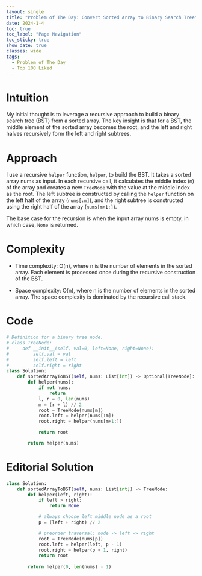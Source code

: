 ```yaml
---
layout: single
title: "Problem of The Day: Convert Sorted Array to Binary Search Tree"
date: 2024-1-4
toc: true
toc_label: "Page Navigation"
toc_sticky: true
show_date: true
classes: wide
tags:
  - Problem of The Day
  - Top 100 Liked
---
```

# Intuition
My initial thought is to leverage a recursive approach to build a binary search tree (BST) from a sorted array. The key insight is that for a BST, the middle element of the sorted array becomes the root, and the left and right halves recursively form the left and right subtrees.

# Approach
I use a recursive `helper` function, `helper`, to build the BST. It takes a sorted array nums as input. In each recursive call, it calculates the middle index (`m`) of the array and creates a new `TreeNode` with the value at the middle index as the root. The left subtree is constructed by calling the `helper` function on the left half of the array (`nums[:m]`), and the right subtree is constructed using the right half of the array (`nums[m+1:]`).

The base case for the recursion is when the input array nums is empty, in which case, `None` is returned.

# Complexity
- Time complexity:
O(n), where n is the number of elements in the sorted array. Each element is processed once during the recursive construction of the BST.

- Space complexity:
O(n), where n is the number of elements in the sorted array. The space complexity is dominated by the recursive call stack.

# Code
```python
# Definition for a binary tree node.
# class TreeNode:
#     def __init__(self, val=0, left=None, right=None):
#         self.val = val
#         self.left = left
#         self.right = right
class Solution:
    def sortedArrayToBST(self, nums: List[int]) -> Optional[TreeNode]:
        def helper(nums):
            if not nums:
                return
            l, r = 0, len(nums)
            m = (r + l) // 2
            root = TreeNode(nums[m])
            root.left = helper(nums[:m])
            root.right = helper(nums[m+1:])

            return root

        return helper(nums)
```

# Editorial Solution
```python
class Solution:
    def sortedArrayToBST(self, nums: List[int]) -> TreeNode:        
        def helper(left, right):
            if left > right:
                return None

            # always choose left middle node as a root
            p = (left + right) // 2

            # preorder traversal: node -> left -> right
            root = TreeNode(nums[p])
            root.left = helper(left, p - 1)
            root.right = helper(p + 1, right)
            return root
        
        return helper(0, len(nums) - 1)
```
